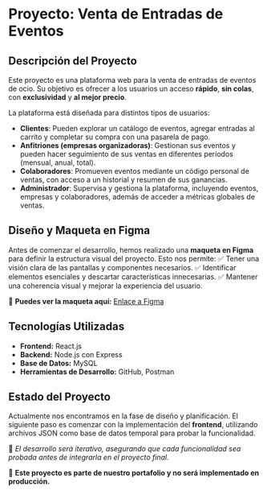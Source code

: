 # Proyecto: Venta de Entradas de Eventos

## Descripción del Proyecto

Este proyecto es una plataforma web para la venta de entradas de eventos de ocio. Su objetivo es ofrecer a los usuarios un acceso **rápido**, **sin colas**, con **exclusividad** y **al mejor precio**.

La plataforma está diseñada para distintos tipos de usuarios:

- **Clientes**: Pueden explorar un catálogo de eventos, agregar entradas al carrito y completar su compra con una pasarela de pago.
- **Anfitriones (empresas organizadoras)**: Gestionan sus eventos y pueden hacer seguimiento de sus ventas en diferentes períodos (mensual, anual, total).
- **Colaboradores**: Promueven eventos mediante un código personal de ventas, con acceso a un historial y resumen de sus ganancias.
- **Administrador**: Supervisa y gestiona la plataforma, incluyendo eventos, empresas y colaboradores, además de acceder a métricas globales de ventas.

## Diseño y Maqueta en Figma

Antes de comenzar el desarrollo, hemos realizado una **maqueta en Figma** para definir la estructura visual del proyecto. Esto nos permite:
✅ Tener una visión clara de las pantallas y componentes necesarios.
✅ Identificar elementos esenciales y descartar características innecesarias.
✅ Mantener una coherencia visual y mejorar la experiencia del usuario.

🔗 **Puedes ver la maqueta aquí:** [Enlace a Figma](https://www.figma.com/proto/C55dIGpamNjpZjdACQsN56/Untitled?node-id=0-1&t=jUxPva3j7MwDJXgX-1)

## Tecnologías Utilizadas

- **Frontend:** React.js
- **Backend:** Node.js con Express
- **Base de Datos:** MySQL
- **Herramientas de Desarrollo:** GitHub, Postman

## Estado del Proyecto

Actualmente nos encontramos en la fase de diseño y planificación. El siguiente paso es comenzar con la implementación del **frontend**, utilizando archivos JSON como base de datos temporal para probar la funcionalidad.

🚀 _El desarrollo será iterativo, asegurando que cada funcionalidad sea probada antes de integrarla en el proyecto final._

📢 **Este proyecto es parte de nuestro portafolio y no será implementado en producción.**
